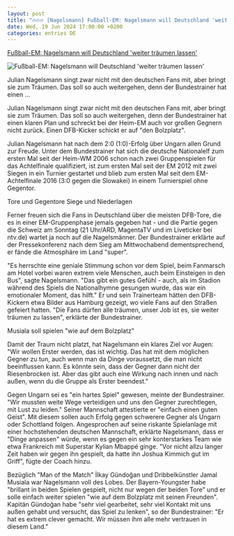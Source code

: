 ```yaml
---
layout: post
title: "🔥🔥🔥 [Nagelsmann] Fußball-EM: Nagelsmann will Deutschland 'weiter träumen lassen'"
date: Wed, 19 Jun 2024 17:00:00 +0200
categories: entries DE
---
```

[Fußball-EM: Nagelsmann will Deutschland 'weiter träumen lassen'](https://www.n-tv.de/sport/fussball-em/Fussball-EM-Nagelsmann-will-Deutschland-weiter-traeumen-lassen-article25029323.html)

![Fußball-EM: Nagelsmann will Deutschland 'weiter träumen lassen'](https://bilder1.n-tv.de/img/incoming/crop25029396/4161328423-cImg_16_9-w1200/imago1046533179h.jpg)

Julian Nagelsmann singt zwar nicht mit den deutschen Fans mit, aber bringt sie zum Träumen. Das soll so auch weitergehen, denn der Bundestrainer hat einen ...

Julian Nagelsmann singt zwar nicht mit den deutschen Fans mit, aber bringt sie zum Träumen. Das soll so auch weitergehen, denn der Bundestrainer hat einen klaren Plan und schreckt bei der Heim-EM auch vor großen Gegnern nicht zurück. Einen DFB-Kicker schickt er auf "den Bolzplatz".

Julian Nagelsmann hat nach dem 2:0 (1:0)-Erfolg über Ungarn allen Grund zur Freude. Unter dem Bundestrainer hat sich die deutsche Nationalelf zum ersten Mal seit der Heim-WM 2006 schon nach zwei Gruppenspielen für das Achtelfinale qualifiziert, ist zum ersten Mal seit der EM 2012 mit zwei Siegen in ein Turnier gestartet und blieb zum ersten Mal seit dem EM-Achtelfinale 2016 (3:0 gegen die Slowakei) in einem Turnierspiel ohne Gegentor.

Tore und Gegentore Siege und Niederlagen

Ferner freuen sich die Fans in Deutschland über die meisten DFB-Tore, die es in einer EM-Gruppenphase jemals gegeben hat - und die Partie gegen die Schweiz am Sonntag (21 Uhr/ARD, MagentaTV und im Liveticker bei ntv.de) wartet ja noch auf die Nagelsmänner. Der Bundestrainer erklärte auf der Pressekonferenz nach dem Sieg am Mittwochabend dementsprechend, er fände die Atmosphäre im Land "super".

"Es herrschte eine geniale Stimmung schon vor dem Spiel, beim Fanmarsch am Hotel vorbei waren extrem viele Menschen, auch beim Einsteigen in den Bus", sagte Nagelsmann. "Das gibt ein gutes Gefühl - auch, als im Stadion während des Spiels die Nationalhymne gesungen wurde, das war ein emotionaler Moment, das hilft." Er und sein Trainerteam hätten den DFB-Kickern etwa Bilder aus Hamburg gezeigt, wo viele Fans auf den Straßen gefeiert hatten. "Die Fans dürfen alle träumen, unser Job ist es, sie weiter träumen zu lassen", erklärte der Bundestrainer.

Musiala soll spielen "wie auf dem Bolzplatz"

Damit der Traum nicht platzt, hat Nagelsmann ein klares Ziel vor Augen: "Wir wollen Erster werden, das ist wichtig. Das hat mit dem möglichen Gegner zu tun, auch wenn man da Dinge voraussetzt, die man nicht beeinflussen kann. Es könnte sein, dass der Gegner dann nicht der Riesenbrocken ist. Aber das gibt auch eine Wirkung nach innen und nach außen, wenn du die Gruppe als Erster beendest."

Gegen Ungarn sei es "ein hartes Spiel" gewesen, meinte der Bundestrainer. "Wir mussten weite Wege verteidigen und uns den Gegner zurechtlegen, mit Lust zu leiden." Seiner Mannschaft attestierte er "einfach einen guten Geist". Mit diesem sollen auch Erfolg gegen schwerere Gegner als Ungarn oder Schottland folgen. Angesprochen auf seine riskante Spielanlage mit einer hochstehenden deutschen Mannschaft, erklärte Nagelsmann, dass er "Dinge anpassen" würde, wenn es gegen ein sehr konterstarkes Team wie etwa Frankreich mit Superstar Kylian Mbappé ginge. "Vor nicht allzu langer Zeit haben wir gegen ihn gespielt, da hatte ihn Joshua Kimmich gut im Griff", fügte der Coach hinzu.

Bezüglich "Man of the Match" İlkay Gündoğan und Dribbelkünstler Jamal Musiala war Nagelsmann voll des Lobes. Der Bayern-Youngster habe "brillant in beiden Spielen gespielt, nicht nur wegen der beiden Tore" und er solle einfach weiter spielen "wie auf dem Bolzplatz mit seinen Freunden". Kapitän Gündoğan habe "sehr viel gearbeitet, sehr viel Kontakt mit uns außen gehabt und versucht, das Spiel zu lenken", so der Bundestrainer: "Er hat es extrem clever gemacht. Wir müssen ihm alle mehr vertrauen in diesem Land."

